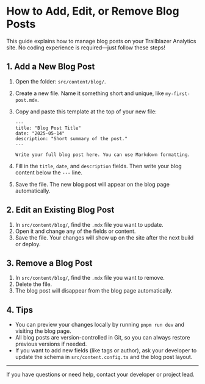 # How to Add, Edit, or Remove Blog Posts

This guide explains how to manage blog posts on your Trailblazer Analytics site. No coding experience is required—just follow these steps!

## 1. Add a New Blog Post

1. Open the folder: `src/content/blog/`.
2. Create a new file. Name it something short and unique, like `my-first-post.mdx`.
3. Copy and paste this template at the top of your new file:

   ```mdx
   ---
   title: "Blog Post Title"
   date: "2025-05-14"
   description: "Short summary of the post."
   ---
   
   Write your full blog post here. You can use Markdown formatting.
   ```

4. Fill in the `title`, `date`, and `description` fields. Then write your blog content below the `---` line.
5. Save the file. The new blog post will appear on the blog page automatically.

## 2. Edit an Existing Blog Post

1. In `src/content/blog/`, find the `.mdx` file you want to update.
2. Open it and change any of the fields or content.
3. Save the file. Your changes will show up on the site after the next build or deploy.

## 3. Remove a Blog Post

1. In `src/content/blog/`, find the `.mdx` file you want to remove.
2. Delete the file.
3. The blog post will disappear from the blog page automatically.

## 4. Tips

- You can preview your changes locally by running `pnpm run dev` and visiting the blog page.
- All blog posts are version-controlled in Git, so you can always restore previous versions if needed.
- If you want to add new fields (like tags or author), ask your developer to update the schema in `src/content.config.ts` and the blog post layout.

---
If you have questions or need help, contact your developer or project lead.
